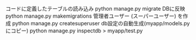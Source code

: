 コードに定義したテーブルの読み込み
python manage.py migrate
DBに反映
python manage.py makemigrations
管理者ユーザー (スーパーユーザー) を作成
python manage.py createsuperuser
db設定の自動生成(myapp/models.pyにコピー)
python manage.py inspectdb > myapp/test.py
